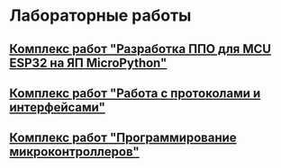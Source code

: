# Лабораторные работы

## [Комплекс работ "Разработка ППО для MCU ESP32 на ЯП MicroPython"](micropython_esp32/)

## [Комплекс работ "Работа с протоколами и интерфейсами"](tuistk/)

## [Комплекс работ "Программирование микроконтроллеров"](mcu_programming/)
